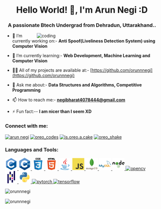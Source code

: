 
<h1 align="center">Hello World! 👋, I'm Arun Negi :D</h1>
<h3 align="center">A passionate Btech Undergrad from Dehradun, Uttarakhand..</h3>
<img align= "right" alt="coding" width= "400" src= "https://media.tenor.com/HTkmYk28J80AAAAM/chatgpt-cheating-cheating.gif">

- 🔭 I’m currently working on:- **Anti Spoof(Liveliness Detection System) using Computer Vision**

- 🌱 I’m currently learning:- **Web Development, Machine Learning and Computer Vision**

- 👨‍💻 All of my projects are available at:- [https://github.com/orunnnegi](https://github.com/orunnnegi)

- 💬 Ask me about:- **Data Structures and Algorithms, Competitive Programming**

- 📫 How to reach me:- **negibharat4078444@gmail.com**

- ⚡ Fun fact:-- **I am nicer than I seem XD**

<h3 align="left">Connect with me:</h3>
<p align="left">
<a href="https://linkedin.com/in/arun-negi-530480249" target="blank"><img align="center" src="https://raw.githubusercontent.com/rahuldkjain/github-profile-readme-generator/master/src/images/icons/Social/linked-in-alt.svg" alt="arun negi" height="30" width="40" /></a>
<a href="https://www.codechef.com/users/oreo_codes" target="blank"><img align="center" src="https://cdn.jsdelivr.net/npm/simple-icons@3.1.0/icons/codechef.svg" alt="oreo_codes" height="30" width="40" /></a>
<a href="https://codeforces.com/profile/is.oreo.a.cake" target="blank"><img align="center" src="https://raw.githubusercontent.com/rahuldkjain/github-profile-readme-generator/master/src/images/icons/Social/codeforces.svg" alt="is.oreo.a.cake" height="30" width="40" /></a>
<a href="https://www.leetcode.com/oreo_shake" target="blank"><img align="center" src="https://raw.githubusercontent.com/rahuldkjain/github-profile-readme-generator/master/src/images/icons/Social/leet-code.svg" alt="oreo_shake" height="30" width="40" /></a>
</p>

<h3 align="left">Languages and Tools:</h3>
<p align="left"> <a href="https://www.cprogramming.com/" target="_blank" rel="noreferrer"> <img src="https://raw.githubusercontent.com/devicons/devicon/master/icons/c/c-original.svg" alt="c" width="40" height="40"/> </a> <a href="https://www.w3schools.com/cpp/" target="_blank" rel="noreferrer"> <img src="https://raw.githubusercontent.com/devicons/devicon/master/icons/cplusplus/cplusplus-original.svg" alt="cplusplus" width="40" height="40"/> </a> <a href="https://www.w3schools.com/css/" target="_blank" rel="noreferrer"> <img src="https://raw.githubusercontent.com/devicons/devicon/master/icons/css3/css3-original-wordmark.svg" alt="css3" width="40" height="40"/> </a> <a href="https://www.w3.org/html/" target="_blank" rel="noreferrer"> <img src="https://raw.githubusercontent.com/devicons/devicon/master/icons/html5/html5-original-wordmark.svg" alt="html5" width="40" height="40"/> </a> <a href="https://www.java.com" target="_blank" rel="noreferrer"> <img src="https://raw.githubusercontent.com/devicons/devicon/master/icons/java/java-original.svg" alt="java" width="40" height="40"/> </a> <a href="https://developer.mozilla.org/en-US/docs/Web/JavaScript" target="_blank" rel="noreferrer"> <img src="https://raw.githubusercontent.com/devicons/devicon/master/icons/javascript/javascript-original.svg" alt="javascript" width="40" height="40"/> </a> <a href="https://www.mongodb.com/" target="_blank" rel="noreferrer"> <img src="https://raw.githubusercontent.com/devicons/devicon/master/icons/mongodb/mongodb-original-wordmark.svg" alt="mongodb" width="40" height="40"/> </a> <a href="https://www.mysql.com/" target="_blank" rel="noreferrer"> <img src="https://raw.githubusercontent.com/devicons/devicon/master/icons/mysql/mysql-original-wordmark.svg" alt="mysql" width="40" height="40"/> </a> <a href="https://nodejs.org" target="_blank" rel="noreferrer"> <img src="https://raw.githubusercontent.com/devicons/devicon/master/icons/nodejs/nodejs-original-wordmark.svg" alt="nodejs" width="40" height="40"/> </a> <a href="https://opencv.org/" target="_blank" rel="noreferrer"> <img src="https://www.vectorlogo.zone/logos/opencv/opencv-icon.svg" alt="opencv" width="40" height="40"/> </a> <a href="https://pandas.pydata.org/" target="_blank" rel="noreferrer"> <img src="https://raw.githubusercontent.com/devicons/devicon/2ae2a900d2f041da66e950e4d48052658d850630/icons/pandas/pandas-original.svg" alt="pandas" width="40" height="40"/> </a> <a href="https://www.python.org" target="_blank" rel="noreferrer"> <img src="https://raw.githubusercontent.com/devicons/devicon/master/icons/python/python-original.svg" alt="python" width="40" height="40"/> </a> <a href="https://pytorch.org/" target="_blank" rel="noreferrer"> <img src="https://www.vectorlogo.zone/logos/pytorch/pytorch-icon.svg" alt="pytorch" width="40" height="40"/> </a> <a href="https://www.tensorflow.org" target="_blank" rel="noreferrer"> <img src="https://www.vectorlogo.zone/logos/tensorflow/tensorflow-icon.svg" alt="tensorflow" width="40" height="40"/> </a> </p>

<p><img align="center" src="https://github-readme-stats.vercel.app/api/top-langs?username=orunnnegi&show_icons=true&locale=en&layout=compact" alt="orunnnegi" /></p>

<p><img align="center" src="https://github-readme-streak-stats.herokuapp.com/?user=orunnnegi&" alt="orunnnegi" /></p>

